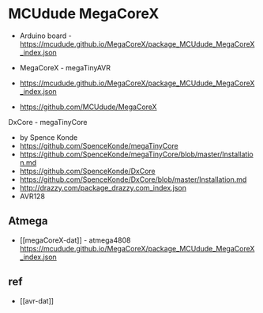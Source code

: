 
# MCUdude MegaCoreX

- Arduino board - https://mcudude.github.io/MegaCoreX/package_MCUdude_MegaCoreX_index.json

- MegaCoreX - megaTinyAVR
- https://mcudude.github.io/MegaCoreX/package_MCUdude_MegaCoreX_index.json
- https://github.com/MCUdude/MegaCoreX


DxCore - megaTinyCore
- by Spence Konde
- https://github.com/SpenceKonde/megaTinyCore
- https://github.com/SpenceKonde/megaTinyCore/blob/master/Installation.md
- https://github.com/SpenceKonde/DxCore
- https://github.com/SpenceKonde/DxCore/blob/master/Installation.md
- http://drazzy.com/package_drazzy.com_index.json
- AVR128

## Atmega 

- [[megaCoreX-dat]] - atmega4808
https://mcudude.github.io/MegaCoreX/package_MCUdude_MegaCoreX_index.json



## ref 

- [[avr-dat]]